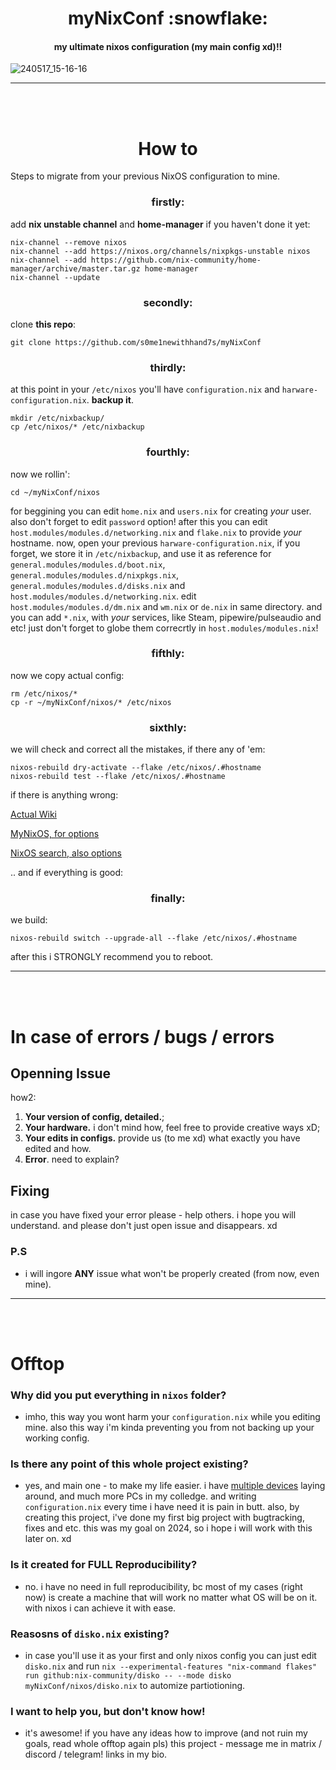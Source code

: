<h1 align=center>myNixConf :snowflake:</h1>
<h4 align=center>my ultimate nixos configuration (my main config xd)!! </h4>

![240517_15-16-16](https://github.com/s0me1newithhand7s/myNixConf/assets/117505144/6248ba34-3e15-4529-98c1-bfce7719bfa8)

<hr/>
<br>
<br>

<h1 align=center> How to </h1> 
<p>Steps to migrate from your previous NixOS configuration to mine.</p>
<h3 align=center> firstly: </h3>

add **nix unstable channel** and **home-manager** if you haven't done it yet:
```shell
nix-channel --remove nixos
nix-channel --add https://nixos.org/channels/nixpkgs-unstable nixos
nix-channel --add https://github.com/nix-community/home-manager/archive/master.tar.gz home-manager
nix-channel --update
```
<h3 align=center> secondly: </h3>

clone **this repo**:
```shell
git clone https://github.com/s0me1newithhand7s/myNixConf
```

<h3 align=center> thirdly: </h3>

at this point in your `/etc/nixos` you'll have `configuration.nix` and `harware-configuration.nix`. **backup it**.
```shell
mkdir /etc/nixbackup/
cp /etc/nixos/* /etc/nixbackup
```

<h3 align=center> fourthly: </h3>

now we rollin':
```shell
cd ~/myNixConf/nixos
```
for beggining you can edit `home.nix` and `users.nix` for creating *your* user. also don't forget to edit `password` option!
after this you can edit `host.modules/modules.d/networking.nix` and `flake.nix` to provide *your* hostname. 
now, open your previous `harware-configuration.nix`, if you forget, we store it in `/etc/nixbackup`, and use it as reference for `general.modules/modules.d/boot.nix`, `general.modules/modules.d/nixpkgs.nix`, `general.modules/modules.d/disks.nix` and `host.modules/modules.d/networking.nix`.
edit `host.modules/modules.d/dm.nix` and `wm.nix` or `de.nix` in same directory.
and you can add `*.nix`, with *your* services, like Steam, pipewire/pulseaudio and etc! just don't forget to globe them correcrtly in `host.modules/modules.nix`!

<h3 align=center> fifthly: </h3>

now we copy actual config:
```shell
rm /etc/nixos/*
cp -r ~/myNixConf/nixos/* /etc/nixos
```
 
<h3 align=center> sixthly: </h3>

we will check and correct all the mistakes, if there any of 'em:
```shell
nixos-rebuild dry-activate --flake /etc/nixos/.#hostname 
nixos-rebuild test --flake /etc/nixos/.#hostname
```
if there is anything wrong:

[Actual Wiki](https://wiki.nixos.org/) 

[MyNixOS, for options](https://mynixos.com/)

[NixOS search, also options](https://search.nixos.org/)

.. and if everything is good:

<h3 align=center> finally: </h3>

we build:
```shell
nixos-rebuild switch --upgrade-all --flake /etc/nixos/.#hostname
```
after this i STRONGLY recommend you to reboot.

<hr/>
<br>
<br>

# In case of errors / bugs / errors
## Openning Issue
how2:
1. **Your version of config, detailed.**;
2. **Your hardware.** i don't mind how, feel free to provide creative ways xD;
3. **Your edits in configs.** provide us (to me xd) what exactly you have edited and how.
4. **Error**. need to explain?
## Fixing
in case you have fixed your error please - help others. i hope you will understand.
and please don't just open issue and disappears. xd
### P.S
 * i will ingore **ANY** issue what won't be properly created (from now, even mine).

<hr/>
<br>
<br>

# Offtop
### Why did you put everything in `nixos` folder?
 - imho, this way you wont harm your `configuration.nix` while you editing mine. also this way i'm kinda preventing you from not backing up your working config.
### Is there any point of this whole project existing?
 - yes, and main one - to make my life easier. i have [multiple devices](https://pastebin.com/raw/kRSBxh3W) laying around, and much more PCs in my colledge. and writing `configuration.nix` every time i have need it is pain in butt. also, by creating this project, i've done my first big project with bugtracking, fixes and etc. this was my goal on 2024, so i hope i will work with this later on. xd
### Is it created for **FULL Reproducibility**?
 - no. i have no need in full reproducibility, bc most of my cases (right now) is create a machine that will work no matter what OS will be on it. with nixos i can achieve it with ease.
### Reasosns of `disko.nix` existing?
 - in case you'll use it as your first and only nixos config you can just edit `disko.nix` and run `nix --experimental-features "nix-command flakes" run github:nix-community/disko -- --mode disko myNixConf/nixos/disko.nix` to automize partiotioning.
### I want to help you, but don't know how!
 - it's awesome! if you have any ideas how to improve (and not ruin my goals, read whole offtop again pls) this project - message me in matrix / discord / telegram! links in my bio.

